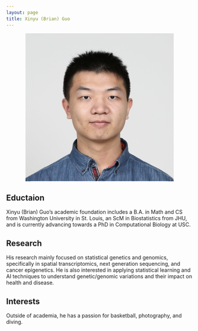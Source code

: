 ```yaml
---
layout: page
title: Xinyu (Brian) Guo
---
```



<p style="text-align:center;">
 <img src="XG.png" width="400" height="400" class = "center"> 
</p>

## Eductaion
Xinyu (Brian) Guo’s academic foundation includes a B.A. in Math and CS from Washington University in St. Louis, an ScM in Biostatistics from JHU, and is currently advancing towards a PhD in Computational Biology at USC.

## Research
His research mainly focused on statistical genetics and genomics, specifically in spatial transcriptomics, next generation sequencing, and cancer epigenetics. He is also interested in applying statistical learning and AI techniques to understand genetic/genomic variations and their impact on health and disease.

## Interests
Outside of academia, he has a passion for basketball, photography, and diving.

